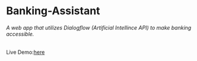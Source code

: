 # Banking-Assistant

###### A web app that utilizes Dialogflow (Artificial Intellince API) to make banking accessible. 

Live Demo:[here](https://interestesapp.firebaseapp.com)